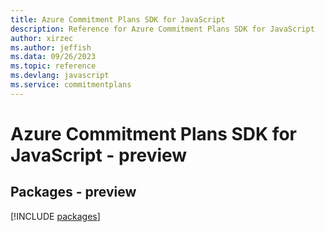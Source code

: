 ```yaml
---
title: Azure Commitment Plans SDK for JavaScript
description: Reference for Azure Commitment Plans SDK for JavaScript
author: xirzec
ms.author: jeffish
ms.data: 09/26/2023
ms.topic: reference
ms.devlang: javascript
ms.service: commitmentplans
---
```

# Azure Commitment Plans SDK for JavaScript - preview
## Packages - preview
[!INCLUDE [packages](commitment-plans-index.md)]